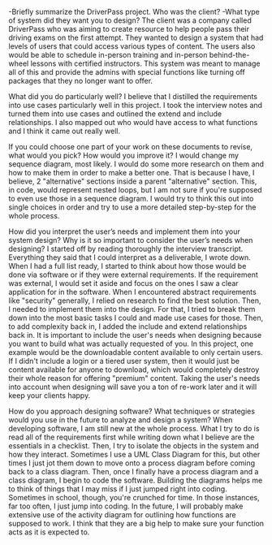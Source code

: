 -Briefly summarize the DriverPass project. Who was the client? 
-What type of system did they want you to design? The client was a company called DriverPass who was aiming to create resource to help people pass their driving exams on the first attempt. They wanted to design a system that had levels of users that could access various types of content. The users also would be able to schedule in-person training and in-person behind-the-wheel lessons with certified instructors. This system was meant to manage all of this and provide the admins with special functions like turning off packages that they no longer want to offer.

What did you do particularly well? 
I believe that I distilled the requirements into use cases particularly well in this project. I took the interview notes and turned them into use cases and outlined the extend and include relationships. I also mapped out who would have access to what functions and I think it came out really well.

If you could choose one part of your work on these documents to revise, what would you pick? How would you improve it? 
I would change my sequence diagram, most likely. I would do some more research on them and how to make them in order to make a better one. That is because I have, I believe, 2 "alternative" sections inside a parent "alternative" section. This, in code, would represent nested loops, but I am not sure if you're supposed to even use those in a sequence diagram. I would try to think this out into single choices in order and try to use a more detailed step-by-step for the whole process.

How did you interpret the user’s needs and implement them into your system design? 
Why is it so important to consider the user’s needs when designing? I started off by reading thoroughly the interview transcript. Everything they said that I could interpret as a deliverable, I wrote down. When I had a full list ready, I started to think about how those would be done via software or if they were external requirements. If the requirement was external, I would set it aside and focus on the ones I saw a clear application for in the software. When I encountered abstract requirements like "security" generally, I relied on research to find the best solution. Then, I needed to implement them into the design. For that, I tried to break them down into the most basic tasks I could and made use cases for those. Then, to add complexity back in, I added the include and extend relationships back in. It is important to include the user's needs when designing because you want to build what was actually requested of you. In this project, one example would be the downloadable content available to only certain users. If I didn't include a login or a tiered user system, then it would just be content available for anyone to download, which would completely destroy their whole reason for offering "premium" content. Taking the user's needs into account when designing will save you a ton of re-work later and it will keep your clients happy.

How do you approach designing software? 
What techniques or strategies would you use in the future to analyze and design a system? When developing software, I am still new at the whole process. What I try to do is read all of the requirements first while writing down what I believe are the essentials in a checklist. Then, I try to isolate the objects in the system and how they interact. Sometimes I use a UML Class Diagram for this, but other times I just jot them down to move onto a process diagram before coming back to a class diagram. Then, once I finally have a process diagram and a class diagram, I begin to code the software. Building the diagrams helps me to think of things that I may miss if I just jumped right into coding. Sometimes in school, though, you're crunched for time. In those instances, far too often, I just jump into coding. In the future, I will probably make extensive use of the activity diagram for outlining how functions are supposed to work. I think that they are a big help to make sure your function acts as it is expected to.
